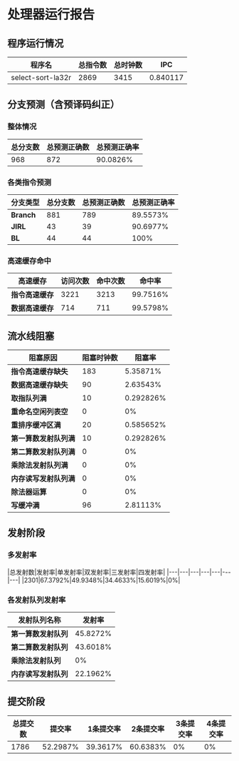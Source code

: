 # 处理器运行报告
## 程序运行情况
|程序名|总指令数|总时钟数|IPC|
|---|---|---|---|
|select-sort-la32r|2869|3415|0.840117|

## 分支预测（含预译码纠正）
### 整体情况
|总分支数|总预测正确数|总预测正确率|
|---|---|---|
|968|872|90.0826%|

### 各类指令预测
|分支类型|总分支数|总预测正确数|总预测正确率|
|---|---|---|---|
|**Branch**| 881 | 789 | 89.5573%|
|**JIRL**| 43 | 39 | 90.6977%|
|**BL**| 44 | 44 | 100%|

### 高速缓存命中
|高速缓存|访问次数|命中次数|命中率|
|---|---|---|---|
|**指令高速缓存**| 3221 | 3213 | 99.7516%|
|**数据高速缓存**| 714 | 711 | 99.5798%|
## 流水线阻塞
|阻塞原因|阻塞时钟数|阻塞率|
|---|---|---|
|**指令高速缓存缺失**| 183 | 5.35871%|
|**数据高速缓存缺失**| 90 | 2.63543%|
|**取指队列满**| 10 | 0.292826%|
|**重命名空闲列表空**|0 | 0%|
|**重排序缓冲区满**|20 | 0.585652%|
|**第一算数发射队列满**|10 | 0.292826%|
|**第二算数发射队列满**|0 | 0%|
|**乘除法发射队列满**|0 | 0%|
|**内存读写发射队列满**|0 | 0%|
|**除法器运算**|0 | 0%|
|**写缓冲满**|96 | 2.81113%|

## 发射阶段
### 多发射率
|总发射数|发射率|单发射率|双发射率|三发射率|四发射率|
|---|---|---|---|---|---|---|
|2301|67.3792%|49.9348%|34.4633%|15.6019%|0%|

### 各发射队列发射率
|发射队列名称|发射率|
|---|---|
|**第一算数发射队列**|45.8272%|
|**第二算数发射队列**|43.6018%|
|**乘除法发射队列**|0%|
|**内存读写发射队列**|22.1962%|

## 提交阶段
|总提交数|提交率|1条提交率|2条提交率|3条提交率|4条提交率|
|---|---|---|---|---|---|
|1786|52.2987%|39.3617%|60.6383%|0%|0%|
